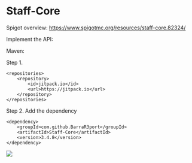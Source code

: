 # Staff-Core
Spigot overview: https://www.spigotmc.org/resources/staff-core.82324/


Implement the API:

Maven:

Step 1.

	<repositories>
		<repository>
		    <id>jitpack.io</id>
		    <url>https://jitpack.io</url>
		</repository>
	</repositories>
  
Step 2. Add the dependency

	<dependency>
	    <groupId>com.github.BarraR3port</groupId>
	    <artifactId>Staff-Core</artifactId>
	    <version>3.4.8</version>
	</dependency>
[![](https://jitpack.io/v/BarraR3port/Staff-Core.svg)](https://jitpack.io/#BarraR3port/Staff-Core)
